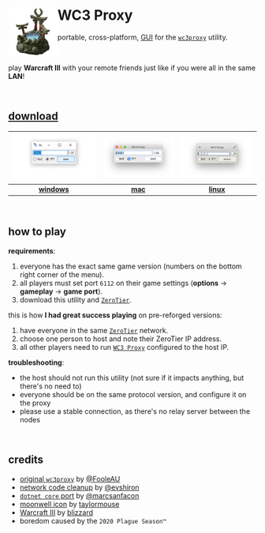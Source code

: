 # <img align="left" alt="wc3proxy" src="./media/wc3proxy-gui.png" height="100" width="100"> WC3 Proxy
portable, cross-platform, [GUI](https://en.wikipedia.org/wiki/Graphical_user_interface) for the [`wc3proxy`](https://code.google.com/archive/p/wc3proxy/) utility.

<br clear="both">

play **Warcraft III** with your remote friends just like if you were all in the same **LAN**!

<br>

## [download][releases-page]
| [![windows](./media/windows%402x.png)][download-windows] | [![mac](./media/mac%402x.png)][download-mac] | [![linux](./media/linux%402x.png)][download-linux] |
|:---:|:---:|:---:|
| [**windows**][download-windows] | [**mac**][download-mac] | [**linux**][download-linux] |

<br>

## how to play
**requirements**:
1) everyone has the exact same game version (numbers on the bottom right corner of the menu).
2) all players must set port `6112` on their game settings (**options** → **gameplay** → **game port**).
3) download this utility and [`ZeroTier`](https://www.zerotier.com/).

this is how **I had great success playing** on pre-reforged versions:
1) have everyone in the same [`ZeroTier`](https://www.zerotier.com/) network.
2) choose one person to host and note their ZeroTier IP address.
3) all other players need to run [`WC3 Proxy`](https://github.com/leonardodino/wc3proxy) configured to the host IP.

**troubleshooting**:
- the host should not run this utility (not sure if it impacts anything, but there's no need to)
- everyone should be on the same protocol version, and configure it on the proxy
- please use a stable connection, as there's no relay server between the nodes

<br>

## credits
- [original `wc3proxy`](https://github.com/FooleAU/wc3proxy) by [@FooleAU](https://github.com/FooleAU)
- [network code cleanup](https://github.com/evshiron/wc3proxy) by [@evshiron](https://github.com/evshiron)
- [`dotnet core` port](https://github.com/marcsanfacon/wc3proxy) by [@marcsanfacon](https://github.com/marcsanfacon)
- [moonwell icon](https://www.artstation.com/artwork/YwED6) by [taylormouse](https://taylormouse.artstation.com/)
- [Warcraft III](https://en.wikipedia.org/wiki/Warcraft_III:_The_Frozen_Throne) by [blizzard](https://blizzard.com/)
- boredom caused by the `2020 Plague Season™`

[releases-page]: https://github.com/leonardodino/wc3proxy/releases
<!-- https://github.com/Contextualist/glare  -->
[download-windows]: https://glare.now.sh/leonardodino/wc3proxy/wc3proxy.exe
[download-mac]: https://glare.now.sh/leonardodino/wc3proxy/wc3proxy.dmg
[download-linux]: https://glare.now.sh/leonardodino/wc3proxy/WC3Proxy.AppImage
